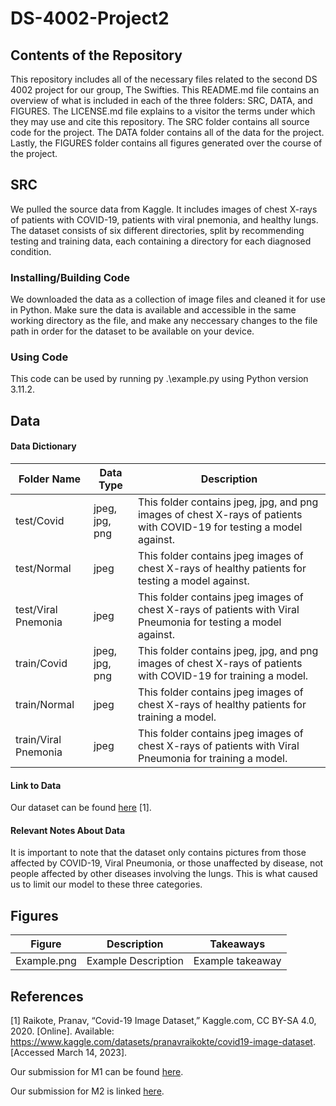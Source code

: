 # DS-4002-Project2

## Contents of the Repository

This repository includes all of the necessary files related to the second DS 4002 project for our group, The Swifties. This README.md file contains an overview of what is included in each of the three folders: SRC, DATA, and FIGURES. The LICENSE.md file explains to a visitor the terms under which they may use and cite this repository. The SRC folder contains all source code for the project. The DATA folder contains all of the data for the project. Lastly, the FIGURES folder contains all figures generated over the course of the project.

## SRC

We pulled the source data from Kaggle. It includes images of chest X-rays of patients with COVID-19, patients with viral pnemonia, and healthy lungs. The dataset consists of six different directories, split by recommending testing and training data, each containing a directory for each diagnosed condition.

### Installing/Building Code

We downloaded the data as a collection of image files and cleaned it for use in Python. Make sure the data is available and accessible in the same working directory as the file, and make any neccessary changes to the file path in order for the dataset to be available on your device.

### Using Code

This code can be used by running py .\example.py using Python version 3.11.2.

## Data

#### Data Dictionary

| Folder Name         | Data Type     | Description |
| ------------------- | ------------- | ----------- |
| test/Covid          | jpeg, jpg, png| This folder contains jpeg, jpg, and png images of chest X-rays of patients with COVID-19 for testing a model against. |
| test/Normal         | jpeg          | This folder contains jpeg images of chest X-rays of healthy patients for testing a model against.|
| test/Viral Pnemonia | jpeg          | This folder contains jpeg images of chest X-rays of patients with Viral Pneumonia for testing a model against.|
| train/Covid         | jpeg, jpg, png| This folder contains jpeg, jpg, and png images of chest X-rays of patients with COVID-19 for training a model. |
| train/Normal        | jpeg          | This folder contains jpeg images of chest X-rays of healthy patients for training a model.|
| train/Viral Pnemonia| jpeg          | This folder contains jpeg images of chest X-rays of patients with Viral Pneumonia for training a model. |

#### Link to Data

Our dataset can be found [here](https://www.kaggle.com/datasets/pranavraikokte/covid19-image-dataset) [1].

#### Relevant Notes About Data

It is important to note that the dataset only contains pictures from those affected by COVID-19, Viral Pneumonia, or those unaffected by disease, not people affected by other diseases involving the lungs. This is what caused us to limit our model to these three categories.

## Figures 

| Figure      | Description | Takeaways   |
| ----------- | ----------- | ----------- |
| Example.png| Example Description| Example takeaway|

## References

[1] Raikote, Pranav, “Covid-19 Image Dataset,” Kaggle.com, CC BY-SA 4.0, 2020. [Online]. Available: https://www.kaggle.com/datasets/pranavraikokte/covid19-image-dataset. [Accessed March 14, 2023].

Our submission for M1 can be found [here](https://docs.google.com/document/d/15BI0JMWRXRKFiejG8Nu_kt_VcEqPVRjsSN_60aouXlg/edit?usp=sharing).

Our submission for M2 is linked [here](https://docs.google.com/document/d/1CNDYayc-ehutT4BBa86Op7M2H-f36dQVTdlzm7_qeuM/edit?usp=sharing).
